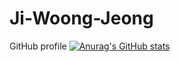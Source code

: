 # Ji-Woong-Jeong
GitHub profile
[![Anurag's GitHub stats](https://github-readme-stats.vercel.app/api?username=j2woog1)](https://github.com/anuraghazra/github-readme-stats)

